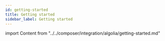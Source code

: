 ```yaml
---
id: getting-started
title: Getting started
sidebar_label: Getting started
---
```

import Content from "../../composer/integration/algolia/getting-started.md"

<Content />